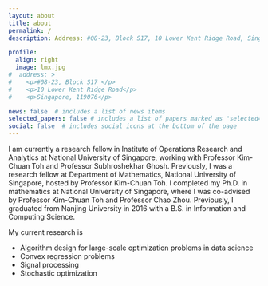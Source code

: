 ```yaml
---
layout: about
title: about
permalink: /
description: Address: #08-23, Block S17, 10 Lower Kent Ridge Road, Singapore, 119076

profile:
  align: right
  image: lmx.jpg
#  address: >
#    <p>#08-23, Block S17 </p>
#    <p>10 Lower Kent Ridge Road</p>
#    <p>Singapore, 119076</p>

news: false  # includes a list of news items
selected_papers: false # includes a list of papers marked as "selected={true}"
social: false  # includes social icons at the bottom of the page
---
```


I am currently a research fellow in Institute of Operations Research and Analytics at National University of Singapore, working with Professor Kim-Chuan Toh and Professor Subhroshekhar Ghosh. Previously, I was a research fellow at Department of Mathematics, National University of Singapore, hosted by Professor Kim-Chuan Toh. I completed my Ph.D. in mathematics at National University of Singapore, where I was co-advised by Professor Kim-Chuan Toh and Professor Chao Zhou. Previously, I graduated from Nanjing University in 2016 with a B.S. in Information and Computing Science.

My current research is 
* Algorithm design for large-scale optimization problems in data science
* Convex regression problems
* Signal processing
* Stochastic optimization
